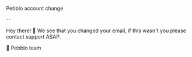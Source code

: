 Pebblo account change

--

Hey there! 👋 We see that you changed your email, if this wasn't you please contact support ASAP.

🎉 Pebblo team